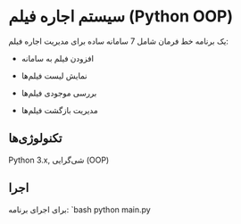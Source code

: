 # سیستم اجاره فیلم (Python OOP)

یک برنامه خط فرمان شامل 7 سامانه ساده برای مدیریت اجاره فیلم:
- افزودن فیلم به سامانه
- نمایش لیست فیلم‌ها

  

- بررسی موجودی فیلم‌ها
- مدیریت بازگشت فیلم‌ها

## تکنولوژی‌ها
Python 3.x, شی‌گرایی (OOP)

## اجرا
برای اجرای برنامه:
`bash
python main.py
